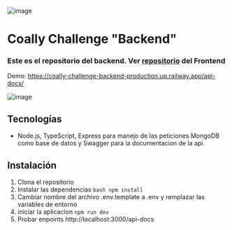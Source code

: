 ![image](https://github.com/user-attachments/assets/df2fc5c1-34f5-4b47-baf9-b015683e39ad)
# Coally Challenge "Backend"

### Este es el repositorio del backend. Ver [repositorio](https://github.com/Joaquin-Bianchi/Coally-Challenge-Frontend) del Frontend

Demo: https://coally-challenge-backend-production.up.railway.app/api-docs/

![image](https://github.com/user-attachments/assets/1c5a49a2-5657-4185-ae1a-53c70f3845f6)


## Tecnologías

- Node.js, TypeScript, Express para manejo de las peticiones MongoDB como base de datos y Swagger para la documentacion de la api.

## Instalación

1. Clona el repositorio
2. Instalar las dependencias `bash npm install`
3. Cambiar nombre del archivo .env.template a .env y remplazar las variables de entorno
4. iniciar la aplicacion `npm run dev`
5. Probar enpoints http://localhost:3000/api-docs
